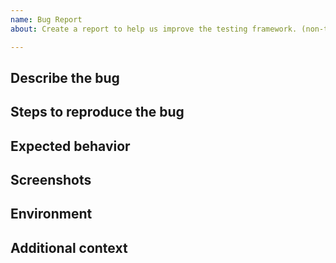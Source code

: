 ```yaml
---
name: Bug Report
about: Create a report to help us improve the testing framework. (non-test related)

---
```

## Describe the bug
<!--- A clear and concise description of what the bug is. --->

## Steps to reproduce the bug
<!--- Help us fix this bug is by providing steps to reproduce! -->


## Expected behavior
<!--- A clear and concise description of what you expected to happen. --->

## Screenshots
<!--- If applicable, add screenshots to help explain your problem. --->

## Environment
<!--- Include specific details about the environment the issue occurred in. --->


## Additional context
<!--- Add any other context about the problem here.  --->
